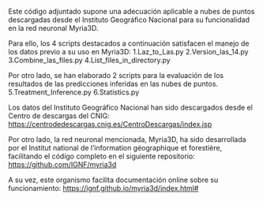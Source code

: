Este código adjuntado supone una adecuación aplicable a nubes de puntos descargadas desde el 
Instituto Geográfico Nacional para su funcionalidad en la red neuronal Myria3D.

Para ello, los 4 scripts destacados a continuación satisfacen el manejo de los datos previo a 
su uso en Myria3D:
  1.Laz_to_Las.py 
  2.Version_las_14.py 
  3.Combine_las_files.py 
  4.List_files_in_directory.py 

Por otro lado, se han elaborado 2 scripts para la evaluación de los resultados de las 
predicciones inferidas en las nubes de puntos. 
  5.Treatment_Inference.py 
  6.Statistics.py



Los datos del Instituto Geográfico Nacional han sido descargados desde el Centro de descargas del CNIG:
  https://centrodedescargas.cnig.es/CentroDescargas/index.jsp

Por otro lado, la red neuronal mencionada, Myria3D, ha sido desarrollada por el Institut national 
de l’information géographique et forestière, facilitando el código completo en el siguiente repositorio:
  https://github.com/IGNF/myria3d

A su vez, este organismo facilita documentación online sobre su funcionamiento:
  https://ignf.github.io/myria3d/index.html#
